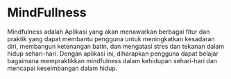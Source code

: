 # MindFullness

Mindfulness adalah Aplikasi yang akan menawarkan berbagai fitur dan praktik yang dapat membantu pengguna untuk meningkatkan kesadaran diri, membangun ketenangan batin, dan mengatasi stres dan tekanan dalam hidup sehari-hari. Dengan aplikasi ini, diharapkan pengguna dapat belajar bagaimana mempraktikkan mindfulness dalam kehidupan sehari-hari dan mencapai keseimbangan dalam hidup.

